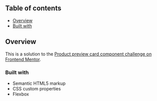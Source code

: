 ## Table of contents

- [Overview](#overview)
- [Built with](#built-with)

## Overview

This is a solution to the [Product preview card component challenge on Frontend Mentor](https://www.frontendmentor.io/challenges/product-preview-card-component-GO7UmttRfa).

### Built with

- Semantic HTML5 markup
- CSS custom properties
- Flexbox
